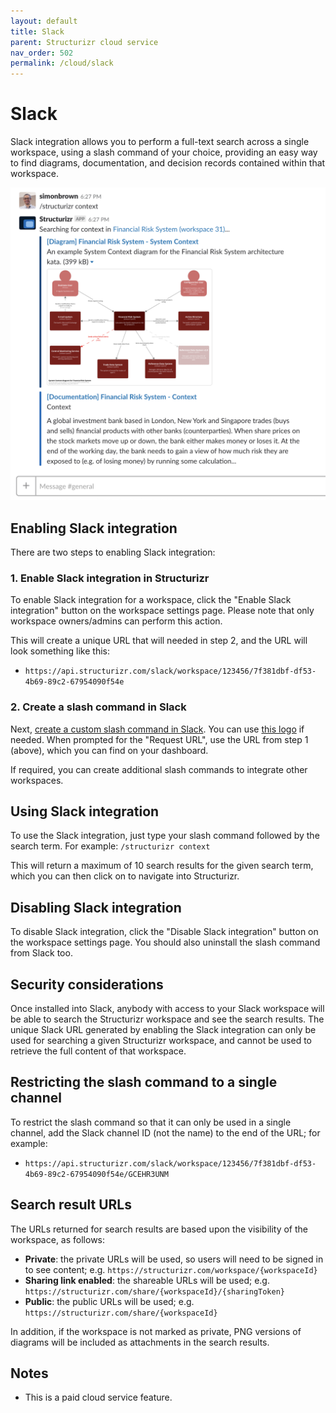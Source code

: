 ```yaml
---
layout: default
title: Slack
parent: Structurizr cloud service
nav_order: 502
permalink: /cloud/slack
---
```


# Slack

Slack integration allows you to perform a full-text search across a single workspace, using a slash command of your choice,
providing an easy way to find diagrams, documentation, and decision records contained within that workspace.

![Slack integration](images/slack.png)

## Enabling Slack integration

There are two steps to enabling Slack integration:

### 1. Enable Slack integration in Structurizr

To enable Slack integration for a workspace, click the "Enable Slack integration" button on the workspace settings page.
Please note that only workspace owners/admins can perform this action.

This will create a unique URL that will needed in step 2, and the URL will look something like this:

- `https://api.structurizr.com/slack/workspace/123456/7f381dbf-df53-4b69-89c2-67954090f54e`

### 2. Create a slash command in Slack
   
Next, [create a custom slash command in Slack](https://api.slack.com/interactivity/slash-commands).
You can use [this logo](https://static.structurizr.com/img/structurizr-logo-square.png) if needed.
When prompted for the "Request URL", use the URL from step 1 (above), which you can find on your dashboard.

If required, you can create additional slash commands to integrate other workspaces.

## Using Slack integration

To use the Slack integration, just type your slash command followed by the search term. For example: `/structurizr context`

This will return a maximum of 10 search results for the given search term, which you can then click on to navigate into Structurizr.

## Disabling Slack integration

To disable Slack integration, click the "Disable Slack integration" button on the workspace settings page.
You should also uninstall the slash command from Slack too.

## Security considerations

Once installed into Slack, anybody with access to your Slack workspace will be able to search the Structurizr workspace and see the search results. The unique Slack URL generated by enabling the Slack integration can only be used for searching a given Structurizr workspace, and cannot be used to retrieve the full content of that workspace.

## Restricting the slash command to a single channel

To restrict the slash command so that it can only be used in a single channel, add the Slack channel ID (not the name) to the end of the URL; for example:

- `https://api.structurizr.com/slack/workspace/123456/7f381dbf-df53-4b69-89c2-67954090f54e/GCEHR3UNM`

## Search result URLs

The URLs returned for search results are based upon the visibility of the workspace, as follows:

- __Private__: the private URLs will be used, so users will need to be signed in to see content; e.g. `https://structurizr.com/workspace/{workspaceId}`
- __Sharing link enabled__: the shareable URLs will be used; e.g. `https://structurizr.com/share/{workspaceId}/{sharingToken}`
- __Public__: the public URLs will be used; e.g. `https://structurizr.com/share/{workspaceId}`

In addition, if the workspace is not marked as private, PNG versions of diagrams will be included as attachments in the search results.

## Notes

- This is a paid cloud service feature.